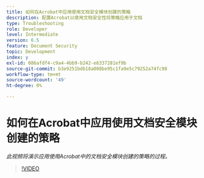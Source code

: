 ```yaml
---
title: 如何在Acrobat中应用使用文档安全模块创建的策略
description: 配置Acrobat以使用文档安全性将策略应用于文档
type: Troubleshooting
role: Developer
level: Intermediate
version: 6.5
feature: Document Security
topic: Development
index: y
exl-id: 086afdf4-c9a4-4bb9-b242-e6337281ef9b
source-git-commit: b3e9251bdb18a008be95c1fa9e5c79252a74fc98
workflow-type: tm+mt
source-wordcount: '49'
ht-degree: 0%

---
```


# 如何在Acrobat中应用使用文档安全模块创建的策略

*此视频将演示应用使用Acrobat中的文档安全模块创建的策略的过程。*

>[!VIDEO](https://video.tv.adobe.com/v/335486?quality=12&learn=on)
